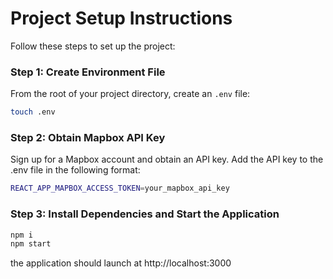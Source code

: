 # Project Setup Instructions

Follow these steps to set up the project:

### Step 1: Create Environment File
From the root of your project directory, create an `.env` file:
```bash
touch .env
```

### Step 2: Obtain Mapbox API Key
Sign up for a Mapbox account and obtain an API key.
Add the API key to the .env file in the following format:
```bash
REACT_APP_MAPBOX_ACCESS_TOKEN=your_mapbox_api_key
```

### Step 3:  Install Dependencies and Start the Application
```bash
npm i
npm start
```
the application should launch at http://localhost:3000


